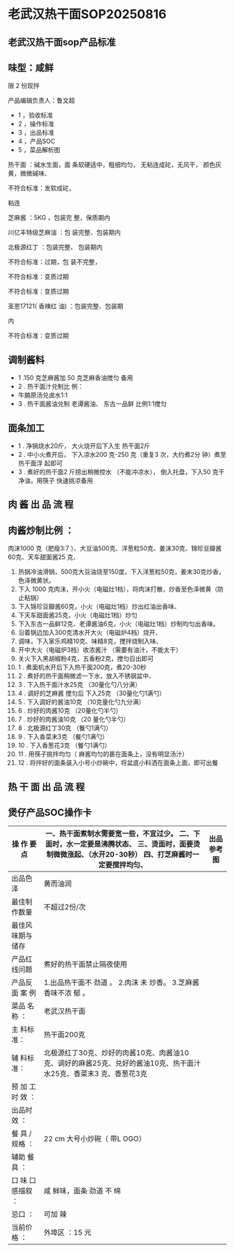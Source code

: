 # 老武汉热干面SOP20250816

<!-- image -->

## 老武汉热干面sop产品标准

## 味型：咸鲜

限 2 份现拌

产品编辑负责人：鲁文超

<!-- image -->

- 1 ，验收标准
- 2 ，操作标准
- 3 ，出品标准
- 4 ，产品SOC
- 5 ，菜品解析图

<!-- image -->

<!-- image -->

热干面 ：碱水生面，面 条软硬适中，粗细均匀， 无粘连成砣，无风干， 颜色灰黄，微微碱味、

<!-- image -->

不符合标准：发软成砣，

粘连

芝麻酱 ：5KG ，包装完 整，保质期内

<!-- image -->

川亿丰特级芝麻油 ：包 装完整、包装期内

北极源红丁 ：包装完整、 包装期内

<!-- image -->

不符合标准：过期，包 装不完整，

不符合标准：变质过期

不符合标准：变质过期

圣恩17121( 香辣红 油) ：包装完整、包装期

<!-- image -->

内

不符合标准：变质过期

## 调制酱料

<!-- image -->

- 1 .150 克芝麻酱加 50 克芝麻香油搅匀 备用
- 2 . 热干面汁兑制比 例：
- 牛腩原汤兑卤水1:1
- 3 . 热干面酱油兑制 老谭酱油、 东古一品鲜 比例1:1搅匀

<!-- image -->

## 面条加工

<!-- image -->

- 1 . 净锅烧水20斤， 大火烧开后下入生 热干面2斤
- 2 . 中小火煮开后， 下入凉水200 克-250 克（重复3 次，大约煮2分 钟）煮至热干面浮 起即可
- 3 . 煮好的热干面2 斤捞出稍微控水 （不能冲凉水）， 倒入托盘，下入50 克干净油，用筷子 快速挑凉备用

## 肉 酱 出 品 流 程

## 肉酱炒制比例 ：

肉沫1000 克（肥瘦3:7 ）、大豆油500克、洋葱粒50克、姜沫30克、锦珍豆瓣酱60克、天车甜面酱25 克、

<!-- image -->

1. 热锅冷油滑锅，500克大豆油烧至150度，下入洋葱粒50克，姜末30克炒香，色泽微黄状。
2. 下入 1000 克肉沫，开小火（电磁灶1档），将肉沫打散，炒香至色泽微黄（防止粘锅）
3. 下入锦珍豆瓣酱60克，小火（电磁灶1档）炒出红油出香味、
4. 下天车甜面酱25克，小火（电磁灶1档）炒匀
5. 下入东古一品鲜12克、老谭酱油6克，小火（电磁灶1档）炒制均匀出香味。
6. 沿着锅边加入300克清水开大火（电磁炉4档）烧开、
7. 调味，下入家乐鸡精10克、味精8克，搅拌烧制入味、
8. 开中大火（电磁炉3档）收浓酱汁 （需要有油汁，不能太干）
9. 关火下入黑胡椒粉4克，五香粉2克，搅匀舀出即可
10. 1 . 煮面机水开后下入热干面200克，煮20-30秒
11. 2 . 煮好的热干面稍微滤一下水，放入不锈钢盆中、
12. 3 . 下入热干面汁水25克 （30量化勺八分满）
13. 4 . 调好的芝麻酱 搅匀后 下入25克 （30量化勺1满勺）
14. 5 . 下入调好的酱油10克 （10克量化勺九分满）
15. 6 . 炒好的肉酱10克 （20量化勺半勺）
16. 7 . 炒好的肉酱油10克 （20  量化勺半勺）
17. 8 . 北极源红丁30克 （餐勺1满勺）
18. 9 . 下入香菜末3克 （餐勺1满勺）
19. 10 . 下入香葱花3克 （餐勺1满勺）
20. 11 . 用筷子挑拌均匀（ 麻酱均匀的裹在面条上，没有明显汤汁）
21. 12 . 将拌好的面条装入小号小炒碗中，将盆底小料洒在面条上面，即可出餐

<!-- image -->

## 热 干 面 出 品 流 程

## 煲仔产品SOC操作卡

| 操 作 要 点     | 一、热干面煮制水需要宽一些，不宜过少。 二、下面时，水一定要是沸腾状态、 三、烫面时，面要烫制微微涨起、（水开20-30秒） 四、打芝麻酱时一定要搅拌均匀、   | 出品参考图   |
|-------------|----------------------------------------------------------------------------------|---------|
| 出品色泽        | 黄而油润                                                                             |         |
| 最佳制作数量      | 不超过2份/次                                                                          |         |
| 最佳风味期与储存    |                                                                                  |         |
| 产品红线问题      | 煮好的热干面禁止隔夜使用                                                                     |         |
| 产品反面 案 例    | 1.出品热干面不 劲道 。 2.肉沫 未 炒香。 3.芝麻酱香味不浓 郁 。                                           |         |
| 菜品 名称 ：     | 老武汉热干面                                                                           |         |
| 主 料标准：      | 热干面200克                                                                          |         |
| 辅 料标准：      | 北极源红丁30克、炒好的肉酱10克、肉酱油10克、调好的麻酱25克、兑好的酱油10克、热干面汁水25克、香菜末3 克、香葱花3克                 |         |
| 预 加 工 时 效 ： |                                                                                  |         |
| 出品时 效 ：     |                                                                                  |         |
| 餐 具 / 规格 ：  | 22 cm 大号小炒碗（ 带L OGO）                                                             |         |
| 辅助 餐 具 ：    |                                                                                  |         |
| 口 味 口感描叙 ：  | 咸 鲜味，面条 劲道 不 绵                                                                   |         |
| 忌口 ：        | 可加 辣                                                                             |         |
| 当前价格 ：      | 外埠区 ：15 元                                                                        |         |

<!-- image -->